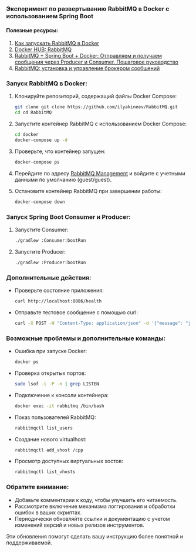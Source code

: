 ### Эксперимент по развертыванию RabbitMQ в Docker с использованием Spring Boot

#### Полезные ресурсы:
1. [Как запускать RabbitMQ в Docker](https://habr.com/ru/companies/slurm/articles/704208/)
2. [Docker HUB: RabbitMQ](https://hub.docker.com/_/rabbitmq)
3. [RabbitMQ + Spring Boot + Docker: Отправляем и получаем сообщения через Producer и Consumer. Пошаговое руководство](https://habr.com/ru/articles/703352/)
4. [RabbitMQ: установка и управление брокером сообщений](https://ploshadka.net/rabbitmq-ustanovka-i-upravleniem-brokerom-soobshhenijj/)

### Запуск RabbitMQ в Docker:

1. Клонируйте репозиторий, содержащий файлы Docker Compose:
   ```bash
   git clone git clone https://github.com/ilyakineev/RabbitMQ.git
   cd cd RabbitMQ
   ```

2. Запустите контейнер RabbitMQ с использованием Docker Compose:
   ```bash
   cd docker
   docker-compose up -d
   ```

3. Проверьте, что контейнер запущен:
   ```bash
   docker-compose ps
   ```

4. Перейдите по адресу [RabbitMQ Management](http://localhost:15672/) и войдите с учетными данными по умолчанию (guest/guest).

5. Остановите контейнер RabbitMQ при завершении работы:
   ```bash
   docker-compose down
   ```

### Запуск Spring Boot Consumer и Producer:

1. Запустите Consumer:
   ```bash
   ./gradlew :Consumer:bootRun
   ```

2. Запустите Producer:
   ```bash
   ./gradlew :Producer:bootRun
   ```

### Дополнительные действия:

- Проверьте состояние приложения:
   ```bash
   curl http://localhost:8086/health
   ```

- Отправьте тестовое сообщение с помощью curl:
   ```bash
   curl -X POST -H "Content-Type: application/json" -d '{"message": "just text", "routingKey": "testRoutingKey"}' http://localhost:8086/send
   ```

### Возможные проблемы и дополнительные команды:

- Ошибка при запуске Docker:
   ```bash
   docker ps
   ```

- Проверка открытых портов:
   ```bash
   sudo lsof -i -P -n | grep LISTEN
   ```

- Подключение к консоли контейнера:
   ```bash
   docker exec -it rabbitmq /bin/bash
   ```

- Показ пользователей RabbitMQ:
   ```bash
   rabbitmqctl list_users
   ```

- Создание нового virtualhost:
   ```bash
   rabbitmqctl add_vhost /cpp
   ```

- Просмотр доступных виртуальных хостов:
   ```bash
   rabbitmqctl list_vhosts
   ```

### Обратите внимание:
- Добавьте комментарии к коду, чтобы улучшить его читаемость.
- Рассмотрите включение механизма логгирования и обработки ошибок в ваших скриптах.
- Периодически обновляйте ссылки и документацию с учетом изменений версий и новых релизов инструментов.

Эти обновления помогут сделать вашу инструкцию более понятной и поддерживаемой.